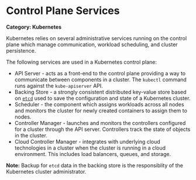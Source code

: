 # Control Plane Services

__Category: Kubernetes__

Kubernetes relies on several administrative services running on the control plane which manage communication, workload scheduling, and cluster persistence. 

The following services are used in a Kubernetes control plane:

* API Server - acts as a front-end to the control plane providing a way to communicate between components in a cluster. The `kubectl` command runs against the `kube-apiserver` API.
* Backing Store - a strongly consistent distributed key-value store based on [`etcd`](https://etcd.io) used to save the configuration and state of a Kubernetes cluster.
* Scheduler - the component which assigns workloads across all nodes and monitors the cluster for newly created containers to assign them to nodes.
* Controller Manager - launches and monitors the controllers configured for a cluster through the API server. Controllers track the state of objects in the cluster.
* Cloud Controller Manager - integrates with underlying cloud technologies in a cluster when the cluster is running in a cloud environment. This includes load balancers, queues, and storage.

__Note:__  Backup for `etcd` data in the backing store is the responsiblity of the Kubernetes cluster administrator.
